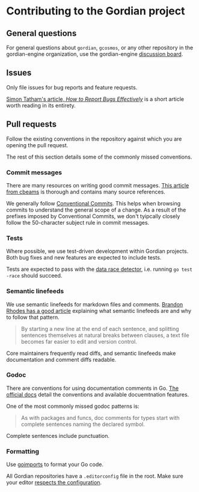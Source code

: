# Contributing to the Gordian project

## General questions

For general questions about `gordian`, `gcosmos`,
or any other repository in the gordian-engine organization,
use the gordian-engine [discussion board](https://github.com/orgs/gordian-engine/discussions).

## Issues

Only file issues for bug reports and feature requests.

[Simon Tatham's article, _How to Report Bugs Effectively_](https://www.chiark.greenend.org.uk/~sgtatham/bugs.html)
is a short article worth reading in its entirety.

## Pull requests

Follow the existing conventions in the repository against which
you are opening the pull request.

The rest of this section details some of the commonly missed conventions.

### Commit messages

There are many resources on writing good commit messages.
[This article from cbeams](https://cbea.ms/git-commit/)
is thorough and contains many source references.

We generally follow [Conventional Commits](https://www.conventionalcommits.org/en/v1.0.0/).
This helps when browsing commits to understand the general scope of a change.
As a result of the prefixes imposed by Conventional Commits,
we don't tyipcally closely follow the 50-character subject rule in commit messages.

### Tests

Where possible, we use test-driven development within Gordian projects.
Both bug fixes and new features are expected to include tests.

Tests are expected to pass with the
[data race detector](https://go.dev/doc/articles/race_detector),
i.e. running `go test -race` should succeed.

### Semantic linefeeds

We use semantic linefeeds for markdown files and comments.
[Brandon Rhodes has a good article](https://rhodesmill.org/brandon/2012/one-sentence-per-line/)
explaining what semantic linefeeds are and why to follow that pattern.

> By starting a new line at the end of each sentence,
> and splitting sentences themselves at natural breaks between clauses,
> a text file becomes far easier to edit and version control.

Core maintainers frequently read diffs,
and semantic linefeeds make documentation and comment diffs readable.

### Godoc

There are conventions for using documentation comments in Go.
[The official docs](https://go.dev/doc/comment)
detail the conventions and available docuemtnation features.

One of the most commonly missed godoc patterns is:

> As with packages and funcs, doc comments for types start with complete sentences naming the declared symbol.

Complete sentences include punctuation. 

### Formatting

Use [goimports](https://pkg.go.dev/golang.org/x/tools/cmd/goimports) to format your Go code.

All Gordian repositories have a `.editorconfig` file in the root.
Make sure your editor [respects the configuration](https://editorconfig.org/#pre-installed).
